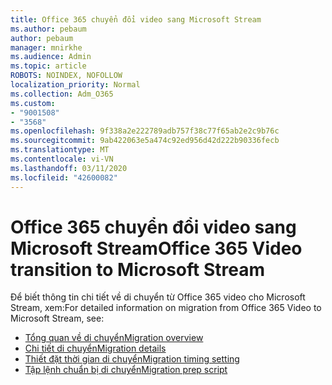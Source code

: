 ```yaml
---
title: Office 365 chuyển đổi video sang Microsoft Stream
ms.author: pebaum
author: pebaum
manager: mnirkhe
ms.audience: Admin
ms.topic: article
ROBOTS: NOINDEX, NOFOLLOW
localization_priority: Normal
ms.collection: Adm_O365
ms.custom:
- "9001508"
- "3568"
ms.openlocfilehash: 9f338a2e222789adb757f38c77f65ab2e2c9b76c
ms.sourcegitcommit: 9ab422063e5a474c92ed956d42d222b90336fecb
ms.translationtype: MT
ms.contentlocale: vi-VN
ms.lasthandoff: 03/11/2020
ms.locfileid: "42600082"
---
```

# <a name="office-365-video-transition-to-microsoft-stream"></a><span data-ttu-id="3dcff-102">Office 365 chuyển đổi video sang Microsoft Stream</span><span class="sxs-lookup"><span data-stu-id="3dcff-102">Office 365 Video transition to Microsoft Stream</span></span>

<span data-ttu-id="3dcff-103">Để biết thông tin chi tiết về di chuyển từ Office 365 video cho Microsoft Stream, xem:</span><span class="sxs-lookup"><span data-stu-id="3dcff-103">For detailed information on migration from Office 365 Video to Microsoft Stream, see:</span></span>

- [<span data-ttu-id="3dcff-104">Tổng quan về di chuyển</span><span class="sxs-lookup"><span data-stu-id="3dcff-104">Migration overview</span></span>](https://docs.microsoft.com/stream/migrate-from-office-365)
- [<span data-ttu-id="3dcff-105">Chi tiết di chuyển</span><span class="sxs-lookup"><span data-stu-id="3dcff-105">Migration details</span></span>](https://docs.microsoft.com/stream/migration-experience)
- [<span data-ttu-id="3dcff-106">Thiết đặt thời gian di chuyển</span><span class="sxs-lookup"><span data-stu-id="3dcff-106">Migration timing setting</span></span>](https://docs.microsoft.com/stream/migration-o365video-timing-setting)
- [<span data-ttu-id="3dcff-107">Tập lệnh chuẩn bị di chuyển</span><span class="sxs-lookup"><span data-stu-id="3dcff-107">Migration prep script</span></span>](https://docs.microsoft.com/stream/migration-o365video-prep)
